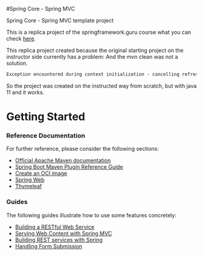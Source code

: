 #Spring Core - Spring MVC

Spring Core - Spring MVC template project

This is a replica project of the springframework.guru course 
what you can check [here](http://courses.springframework.guru/courses/spring-core/).

This replica project created because the original starting project on the instructor side currently has a problem:
And the mvn clean was not a solution. 

```diff
Exception encountered during context initialization - cancelling refresh attempt: org.springframework.beans.factory.BeanCreationException: Error creating bean with name 'org.springframework.boot.context.properties.ConfigurationPropertiesBindingPostProcessor': Invocation of init method failed; nested exception is javax.validation.ValidationException: Unable to instantiate Configuration.
```
So the project was created on the instructed way from scratch, but with java 11 and it works.

# Getting Started

### Reference Documentation
For further reference, please consider the following sections:

* [Official Apache Maven documentation](https://maven.apache.org/guides/index.html)
* [Spring Boot Maven Plugin Reference Guide](https://docs.spring.io/spring-boot/docs/2.3.0.RELEASE/maven-plugin/reference/html/)
* [Create an OCI image](https://docs.spring.io/spring-boot/docs/2.3.0.RELEASE/maven-plugin/reference/html/#build-image)
* [Spring Web](https://docs.spring.io/spring-boot/docs/2.3.0.RELEASE/reference/htmlsingle/#boot-features-developing-web-applications)
* [Thymeleaf](https://docs.spring.io/spring-boot/docs/2.3.0.RELEASE/reference/htmlsingle/#boot-features-spring-mvc-template-engines)

### Guides
The following guides illustrate how to use some features concretely:

* [Building a RESTful Web Service](https://spring.io/guides/gs/rest-service/)
* [Serving Web Content with Spring MVC](https://spring.io/guides/gs/serving-web-content/)
* [Building REST services with Spring](https://spring.io/guides/tutorials/bookmarks/)
* [Handling Form Submission](https://spring.io/guides/gs/handling-form-submission/)
